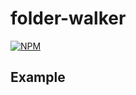 # folder-walker

[![NPM](https://nodei.co/npm/folder-walker.png)](https://nodei.co/npm/folder-walker/)

## Example

```

```
